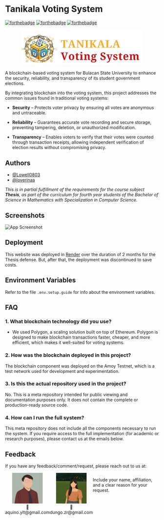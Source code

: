 
# Tanikala Voting System
[![forthebadge](https://forthebadge.com/images/badges/made-with-javascript.svg)](https://forthebadge.com)
[![forthebadge](https://forthebadge.com/images/badges/run-with-allowance-money.svg)](https://forthebadge.com)
[![forthebadge](https://forthebadge.com/images/badges/powered-by-coffee.svg)](https://forthebadge.com)

<p align="center">
  <img src="./readme-img/logo-tanikala.png" alt="Logo" width="400"/>
</p>

A blockchain-based voting system for Bulacan State University to enhance the security, reliability, and transparency of its student government elections.

By integrating blockchain into the voting system, this project addresses the common issues found in traditional voting systems:

- **Security** – Protects voter privacy by ensuring all votes are anonymous and untraceable.

- **Reliability** – Guarantees accurate vote recording and secure storage, preventing tampering, deletion, or unauthorized modification.

- **Transparency** – Enables voters to verify that their votes were counted through transaction receipts, allowing independent verification of election results without compromising privacy.

## Authors
- [@Lowell0803](https://github.com/Lowell0803)
- [@loverinaa](https://www.github.com/loverinaa)

*This is in partial fulfillment of the requirements for the course subject **Thesis**, as part of the curriculum for fourth year students of the Bachelor of Science in Mathematics with Specialization in Computer Science.*

## Screenshots

![App Screenshot](https://via.placeholder.com/468x300?text=App+Screenshot+Here)

## Deployment

This website was deployed in [Render](render.com) over the duration of 2 months for the Thesis defense. But, after that, the deployment was discontinued to save costs.  

## Environment Variables

Refer to the file `.env.setup.guide` for info about the environment variables.
## FAQ

### 1. What blockchain technology did you use?
- We used Polygon, a scaling solution built on top of Ethereum. Polygon is designed to make blockchain transactions faster, cheaper, and more efficient, which makes it well-suited for voting systems.
### 2. How was the blockchain deployed in this project?
The blockchain component was deployed on the Amoy Testnet, which is a test network used for development and experimentation.
### 3. Is this the actual repository used in the project?
No. This is a meta repository intended for public viewing and documentation purposes only. It does not contain the complete or production-ready source code.
### 4. How can I run the full system?
This meta repository does not include all the components necessary to run the system. If you require access to the full implementation (for academic or research purposes), please contact us at the emails below.

## Feedback

If you have any feedback/comment/request, please reach out to us at:  

<div style="display:flex; justify-content: center;">
  <div style="text-align: center;">
    <img src="./readme-img/yvan.png" width="100"/><br/>
    💌 aquino.ylt@gmail.com
  </div>
  <div style="text-align: center;">
    <img src="./readme-img/zari.png" width="100"/><br/>
    💌 dungo.zr@gmail.com
  </div>
<div>

Include your name, affiliation, and a clear reason for your request.